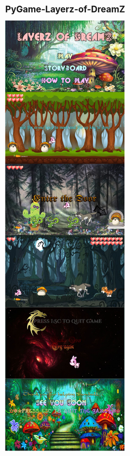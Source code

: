 # PyGame-Layerz-of-DreamZ



<img src="https://github.com/NikiHo5/PyGame-Layerz-of-DreamZ/blob/master/gp1.JPG" width =380 align = "left">
<img src="https://github.com/NikiHo5/PyGame-Layerz-of-DreamZ/blob/master/gp2.JPG" width =380 align = "left">
<img src="https://github.com/NikiHo5/PyGame-Layerz-of-DreamZ/blob/master/gp6.JPG" width =380 align = "left">
<img src="https://github.com/NikiHo5/PyGame-Layerz-of-DreamZ/blob/master/gp7.JPG" width =380 align = "left">
<img src="https://github.com/NikiHo5/PyGame-Layerz-of-DreamZ/blob/master/gpover.JPG" width =380 align = "left">
<img src="https://github.com/NikiHo5/PyGame-Layerz-of-DreamZ/blob/master/gpwin.JPG" width =380 align = "left">

